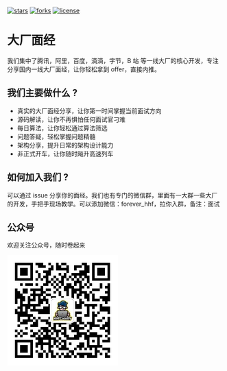 
[![stars](https://img.shields.io/github/stars/xiaowei520/go_interview?color=4169E1&logo=github&style=flat-square)](https://github.com/xiaowei520/go_interview/stargazers)
[![forks](https://img.shields.io/github/forks/xiaowei520/go_interview?color=4169E1&logo=github&style=flat-square)](https://github.com/xiaowei520/go_interview/network/members)
[![license](https://img.shields.io/github/license/xiaowei520/go_interview?color=4169E1&style=flat-square)](./LICENSE)

# 大厂面经

我们集中了腾讯，阿里，百度，滴滴，字节，B 站 等一线大厂的核心开发，专注分享国内一线大厂面经，让你轻松拿到 offer，直接内推。

## 我们主要做什么 ?

* 真实的大厂面经分享，让你第一时间掌握当前面试方向
* 源码解读，让你不再惧怕任何面试官刁难
* 每日算法，让你轻松通过算法筛选
* 问题答疑，轻松掌握问题精髓
* 架构分享，提升日常的架构设计能力
* 非正式开车，让你随时飚升高速列车


## 如何加入我们 ?

可以通过 issue 分享你的面经。我们也有专门的微信群，里面有一大群一些大厂的开发，手把手现场教学。可以添加微信：forever_hhf，拉你入群，备注：面试

## 公众号

欢迎关注公众号，随时卷起来

![](.img/qrcode.jpg)
